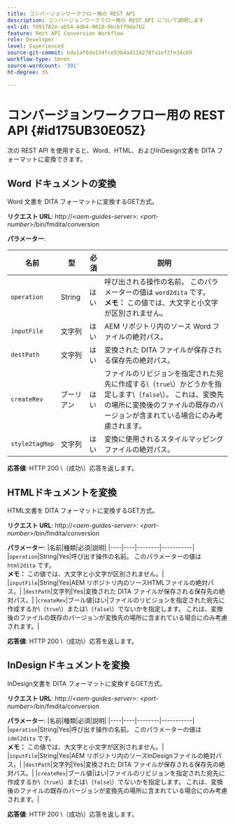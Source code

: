 ```yaml
---
title: コンバージョンワークフロー用の REST API
description: コンバージョンワークフロー用の REST API について説明します
exl-id: f091782e-ab54-4db4-9018-9bcbff9da7b2
feature: Rest API Conversion Workflow
role: Developer
level: Experienced
source-git-commit: bda1af0da134fce53b4a4118278fa1ef2fe34c69
workflow-type: tm+mt
source-wordcount: '391'
ht-degree: 3%

---
```


# コンバージョンワークフロー用の REST API {#id175UB30E05Z}

次の REST API を使用すると、Word、HTML、およびInDesign文書を DITA フォーマットに変換できます。

## Word ドキュメントの変換

Word 文書を DITA フォーマットに変換するGET方式。

**リクエスト URL**:
http://*&lt;aem-guides-server\>*: *&lt;port-number\>*/bin/fmdita/conversion

**パラメーター**:

| 名前 | 型 | 必須 | 説明 |
|----|----|--------|-----------|
| ``operation`` | String | はい | 呼び出される操作の名前。 このパラメーターの値は ``word2dita`` です。<br> **メモ：** この値では、大文字と小文字が区別されません。 |
| `inputFile` | 文字列 | はい | AEM リポジトリ内のソース Word ファイルの絶対パス。 |
| `destPath` | 文字列 | はい | 変換された DITA ファイルが保存される保存先の絶対パス。 |
| `createRev` | ブーリアン | はい | ファイルのリビジョンを指定された宛先に作成する\（`true`\）かどうかを指定します\（`false`\）。 これは、変換先の場所に変換後のファイルの既存のバージョンが含まれている場合にのみ考慮されます。 |
| `style2tagMap` | 文字列 | はい | 変換に使用されるスタイルマッピングファイルの絶対パス。 |

**応答値**:
HTTP 200 \（成功\）応答を返します。

## HTMLドキュメントを変換

HTML文書を DITA フォーマットに変換するGET方式。

**リクエスト URL**:
http://*&lt;aem-guides-server\>*: *&lt;port-number\>*/bin/fmdita/conversion

**パラメーター**:
|名前|種類|必須|説明|
|----|----|--------|-----------|
|`operation`|String|Yes|呼び出す操作の名前。 このパラメーターの値は ``html2dita`` です。<br> **メモ：** この値では、大文字と小文字が区別されません。|
|`inputFile`|String|Yes|AEM リポジトリ内のソースHTMLファイルの絶対パス。|
|`destPath`|文字列|Yes|変換された DITA ファイルが保存される保存先の絶対パス。|
|`createRev`|ブール値|はい|ファイルのリビジョンを指定された宛先に作成するか\（`true`\）または\（`false`\）でないかを指定します。 これは、変換後のファイルの既存のバージョンが変換先の場所に含まれている場合にのみ考慮されます。|

**応答値**:
HTTP 200 \（成功\）応答を返します。

## InDesignドキュメントを変換

InDesign文書を DITA フォーマットに変換するGET方式。

**リクエスト URL**:
http://*&lt;aem-guides-server\>*: *&lt;port-number\>*/bin/fmdita/conversion

**パラメーター**:
|名前|種類|必須|説明|
|----|----|--------|-----------|
|``operation``|String|Yes|呼び出す操作の名前。 このパラメーターの値は ``idml2dita`` です。<br> **メモ：** この値では、大文字と小文字が区別されません。|
|`inputFile`|String|Yes|AEM リポジトリ内のソースInDesignファイルの絶対パス。|
|`destPath`|文字列|Yes|変換された DITA ファイルが保存される保存先の絶対パス。|
|`createRev`|ブール値|はい|ファイルのリビジョンを指定された宛先に作成するか\（`true`\）または\（`false`\）でないかを指定します。 これは、変換後のファイルの既存のバージョンが変換先の場所に含まれている場合にのみ考慮されます。|

**応答値**:
HTTP 200 \（成功\）応答を返します。
